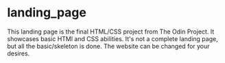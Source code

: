 # landing_page

This landing page is the final HTML/CSS project from The Odin Project. 
It showcases basic HTMl and CSS abilities. 
It's not a complete landing page, but all the basic/skeleton is done. The website can be changed for your desires. 
